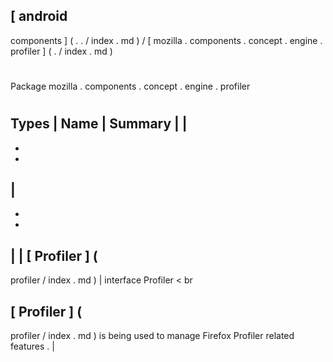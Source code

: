 [
android
-
components
]
(
.
.
/
index
.
md
)
/
[
mozilla
.
components
.
concept
.
engine
.
profiler
]
(
.
/
index
.
md
)
#
#
Package
mozilla
.
components
.
concept
.
engine
.
profiler
#
#
#
Types
|
Name
|
Summary
|
|
-
-
-
|
-
-
-
|
|
[
Profiler
]
(
-
profiler
/
index
.
md
)
|
interface
Profiler
<
br
>
[
Profiler
]
(
-
profiler
/
index
.
md
)
is
being
used
to
manage
Firefox
Profiler
related
features
.
|
